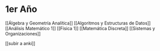 
# 1er Año

[[Álgebra y Geometría Analítica]]
[[Algoritmos y Estructuras de Datos]]
[[Análisis Matemático 1]]
[[Física 1]]
[[Matemática Discreta]]
[[Sistemas y Organizaciones]]

[[subir a anki]]